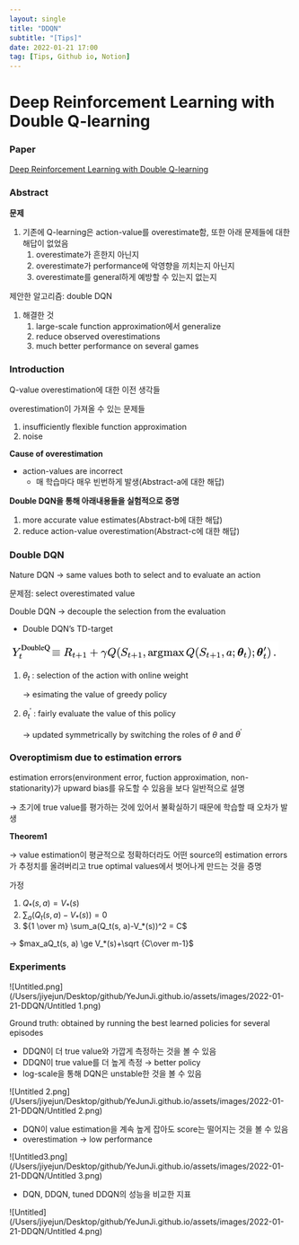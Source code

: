 ```yaml
---
layout: single
title: "DDQN"
subtitle: "[Tips]"
date: 2022-01-21 17:00
tag: [Tips, Github io, Notion]
---
```


# Deep Reinforcement Learning with Double Q-learning

### Paper

[Deep Reinforcement Learning with Double Q-learning](https://arxiv.org/abs/1509.06461)

### Abstract

**문제**

1. 기존에 Q-learning은 action-value를 overestimate함, 또한 아래 문제들에 대한 해답이 없었음
    1. overestimate가 흔한지 아닌지
    2. overestimate가 performance에 악영향을 끼치는지 아닌지
    3. overestimate를 general하게 예방할 수 있는지 없는지

제안한 알고리즘: double DQN

1. 해결한 것
    1. large-scale function approximation에서 generalize
    2. reduce observed overestimations
    3. much better performance on several games
    

### Introduction

Q-value overestimation에 대한 이전 생각들

overestimation이 가져올 수 있는 문제들

1. insufficiently flexible function approximation
2. noise

**Cause of overestimation**

- action-values are incorrect
    - 매 학습마다 매우 빈번하게 발생(Abstract-a에 대한 해답)

**Double DQN을 통해 아래내용들을 실험적으로 증명**

1. more accurate value estimates(Abstract-b에 대한 해답)
2. reduce action-value overestimation(Abstract-c에 대한 해답)

### Double DQN

Nature DQN → same values both to select and to evaluate an action

문제점: select overestimated value

Double DQN → decouple the selection from the evaluation

- Double DQN’s TD-target

![Untitled.png](/assets/images/2022-01-21-DDQN/Untitled.png)

1. $\theta_t$ : selection of the action with online weight
    
    → esimating the value of greedy policy
    
2. $\theta^\prime_t$ : fairly evaluate the value of this policy
    
    → updated symmetrically by switching the roles of $\theta$ and $\theta^\prime$
    

### Overoptimism due to estimation errors

estimation errors(environment error, fuction approximation, non-stationarity)가 upward bias를 유도할 수 있음을 보다 일반적으로 설명

→ 초기에 true value를 평가하는 것에 있어서 불확실하기 때문에 학습할 때 오차가 발생

**Theorem1**

→ value estimation이 평균적으로 정확하더라도 어떤 source의 estimation errors가 추정치를 올려버리고 true optimal values에서 벗어나게 만드는 것을 증명

가정

1. $Q_*(s, a) = V_*(s)$
2. $\sum_a(Q_t(s, a)-V_*(s)) = 0$
3. ${1 \over m} \sum_a(Q_t(s, a)-V_*(s))^2 = C$

→ $max_aQ_t(s, a) \ge V_*(s)+\sqrt {C\over m-1}$

### Experiments

![Untitled.png](/Users/jiyejun/Desktop/github/YeJunJi.github.io/assets/images/2022-01-21-DDQN/Untitled 1.png)

Ground truth: obtained by running the best learned policies for several episodes 

- DDQN이 더 true value와 가깝게  측정하는 것을 볼 수 있음
- DDQN이 true value를 더 높게 측정 → better policy
- log-scale을 통해 DQN은 unstable한 것을 볼 수 있음

![Untitled 2.png](/Users/jiyejun/Desktop/github/YeJunJi.github.io/assets/images/2022-01-21-DDQN/Untitled 2.png)

- DQN이 value estimation을 계속 높게 잡아도 score는 떨어지는 것을 볼 수 있음
- overestimation → low performance

![Untitled3.png](/Users/jiyejun/Desktop/github/YeJunJi.github.io/assets/images/2022-01-21-DDQN/Untitled 3.png)

- DQN, DDQN, tuned DDQN의 성능을 비교한 지표

![Untitled](/Users/jiyejun/Desktop/github/YeJunJi.github.io/assets/images/2022-01-21-DDQN/Untitled 4.png)